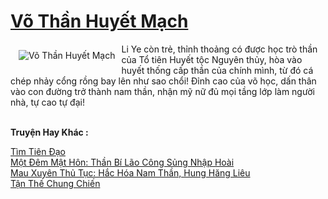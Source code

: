 <a href="https://truyenwiki.net/vo-than-huyet-mach.35280/" title="Võ Thần Huyết Mạch"><h1>Võ Thần Huyết Mạch</h1></a><div style="display:table"><img align="right" style="float: left; padding: 10px;" src="https://truyenwiki.net/a/img/str/src/35280.jpg" alt="Võ Thần Huyết Mạch">Li Ye còn trẻ, thỉnh thoảng có được học trò thần của Tổ tiên Huyết tộc Nguyên thủy, hòa vào huyết thống cấp thần của chính mình, từ đó cá chép nhảy cổng rồng bay lên như sao chổi! Đỉnh cao của võ học, dấn thân vào con đường trở thành nam thần, nhận mỹ nữ đủ mọi tầng lớp làm người nhà, tự cao tự đại!</div><p><br><b>Truyện Hay Khác :</b></p><a href="https://truyenwiki.net/tim-tien-dao.35565/" alt="Tìm Tiên Đạo">Tìm Tiên Đạo</a><br/><a href="https://github.com/nownovels/topcv/tree/master/truyenhay/35890" alt="Một Đêm Mật Hôn: Thần Bí Lão Công Sủng Nhập Hoài">Một Đêm Mật Hôn: Thần Bí Lão Công Sủng Nhập Hoài</a><br/><a href="https://github.com/nownovels/topcv/tree/master/truyenhay/35778" alt="Mau Xuyên Thủ Tục: Hắc Hóa Nam Thần, Hung Hăng Liêu">Mau Xuyên Thủ Tục: Hắc Hóa Nam Thần, Hung Hăng Liêu</a><br/><a href="https://github.com/nownovels/topcv/tree/master/truyenhay/35249" alt="Tận Thế Chung Chiến">Tận Thế Chung Chiến</a><br/>